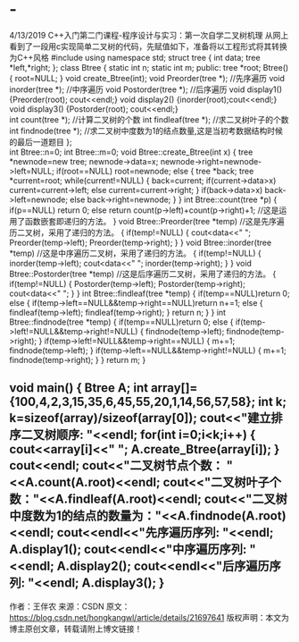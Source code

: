 # -
4/13/2019 C++入门第二门课程-程序设计与实习：第一次自学二叉树机理
从网上看到了一段用c实现简单二叉树的代码，先赋值如下，准备将以工程形式将其转换为C++风格
#include<iostream>
using namespace std;
struct tree
{
	int data;
	tree *left,*right;
};
class Btree
{
	static int n;
	static int m;
public:
	tree *root;
	Btree()
	{
		root=NULL;
	}
	void create_Btree(int);
	void Preorder(tree *);                  //先序遍历
	void inorder(tree *);                   //中序遍历
	void Postorder(tree *);                 //后序遍历
	void display1() {Preorder(root); cout<<endl;}
	void display2() {inorder(root);cout<<endl;}
	void display3() {Postorder(root); cout<<endl;}  
	int count(tree *);                      //计算二叉树的个数
	int findleaf(tree *);                   //求二叉树叶子的个数
	int findnode(tree *);                   //求二叉树中度数为1的结点数量,这是当初考数据结构时候的最后一道题目
};                                          
int Btree::n=0;
int Btree::m=0;
void Btree::create_Btree(int x)
{
	tree *newnode=new tree;
	newnode->data=x;
	newnode->right=newnode->left=NULL;
	if(root==NULL)
		root=newnode;
	else
	{
		tree *back;
		tree *current=root;
		while(current!=NULL)
		{
			back=current;
			if(current->data>x)
				current=current->left;
			else
				current=current->right;
		}
		if(back->data>x)
			back->left=newnode;
		else
			back->right=newnode;
	}
}
int Btree::count(tree *p)
{
	if(p==NULL)
		return 0;
	else
		return count(p->left)+count(p->right)+1;      //这是运用了函数嵌套即递归的方法。
}
void Btree::Preorder(tree *temp)    //这是先序遍历二叉树，采用了递归的方法。
{
	if(temp!=NULL)
	{
		cout<<temp->data<<" ";
		Preorder(temp->left);
		Preorder(temp->right);
	}
}
void Btree::inorder(tree *temp)      //这是中序遍历二叉树，采用了递归的方法。
{
	if(temp!=NULL)
	{
		inorder(temp->left);
		cout<<temp->data<<" ";
		inorder(temp->right);
	}
}
void Btree::Postorder(tree *temp)     //这是后序遍历二叉树，采用了递归的方法。
{
	if(temp!=NULL)
	{
		Postorder(temp->left);
		Postorder(temp->right);
		cout<<temp->data<<" ";
	}
}
int Btree::findleaf(tree *temp)
{
	if(temp==NULL)return 0;
	else
	{
		if(temp->left==NULL&&temp->right==NULL)return n+=1;
		else
		{
			findleaf(temp->left);
			findleaf(temp->right);
		}
		return n;
	}
}
int Btree::findnode(tree *temp)
{
	if(temp==NULL)return 0;
	else
	{
		if(temp->left!=NULL&&temp->right!=NULL)
		{
			findnode(temp->left);
			findnode(temp->right);
		}
		if(temp->left!=NULL&&temp->right==NULL)
		{
			m+=1;
			findnode(temp->left);
		}
		if(temp->left==NULL&&temp->right!=NULL)
		{
			m+=1;
			findnode(temp->right);
		}
	}
	return m;
}
 
 
void main()
{
	Btree A;
	int array[]={100,4,2,3,15,35,6,45,55,20,1,14,56,57,58};
	int k;
	k=sizeof(array)/sizeof(array[0]);
	cout<<"建立排序二叉树顺序: "<<endl;
	for(int i=0;i<k;i++)
	{
		cout<<array[i]<<" ";
		A.create_Btree(array[i]);
	}
	cout<<endl;
	cout<<"二叉树节点个数： "<<A.count(A.root)<<endl;
	cout<<"二叉树叶子个数："<<A.findleaf(A.root)<<endl;
	cout<<"二叉树中度数为1的结点的数量为："<<A.findnode(A.root)<<endl;
	cout<<endl<<"先序遍历序列: "<<endl;
	A.display1();
	cout<<endl<<"中序遍历序列: "<<endl;
	A.display2();
	cout<<endl<<"后序遍历序列: "<<endl;
	A.display3();
}
--------------------- 
作者：王伴农 
来源：CSDN 
原文：https://blog.csdn.net/hongkangwl/article/details/21697641 
版权声明：本文为博主原创文章，转载请附上博文链接！

